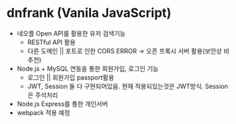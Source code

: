 # dnfrank (Vanila JavaScript)  
* 네오플 Open API를 활용한 유저 검색기능  
  * RESTful API 활용  
  * 다른 도메인 || 포트로 인한 CORS ERROR -> 오픈 프록시 서버 활용(보안상 비추천)  
* Node.js + MySQL 연동을 통한 회원가입, 로그인 기능  
  * 로그인 || 회원가입 passport활용  
  * JWT, Session 둘 다 구현되어있음. 현재 적용되있는것은 JWT방식. Session은 주석처리  
* Node.js Express를 통한 개인서버  
* webpack 적용 예정  